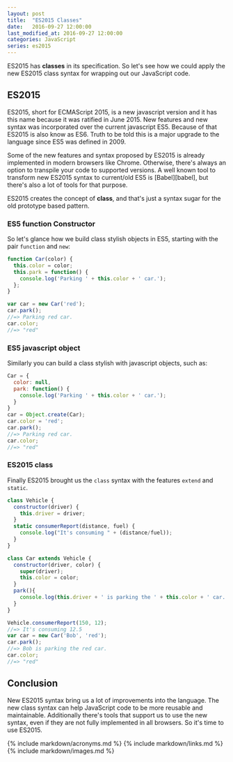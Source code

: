 ```yaml
---
layout: post
title:  "ES2015 Classes"
date:   2016-09-27 12:00:00
last_modified_at: 2016-09-27 12:00:00
categories: JavaScript
series: es2015
---
```


ES2015 has **classes** in its specification. So let's see how we could apply the new ES2015 class syntax for wrapping out our JavaScript code.

## ES2015

ES2015, short for ECMAScript 2015, is a new javascript version and it has this name because it was ratified in June 2015. New features and new syntax was incorporated over the current javascript ES5. Because of that ES2015 is also know as ES6. Truth to be told this is a major upgrade to the language since ES5 was defined in 2009.

Some of the new features and syntax proposed by ES2015 is already implemented in modern browsers like Chrome. Otherwise, there's always an option to transpile your code to supported versions. A well known tool to transform new ES2015 syntax to current/old ES5 is [Babel][babel], but there's also a lot of tools for that purpose.

ES2015 creates the concept of **class**, and that's just a syntax sugar for the old prototype based pattern.

### ES5 function Constructor

So let's glance how we build class stylish objects in ES5, starting with the pair `function` and `new`:

```javascript
function Car(color) {
  this.color = color;
  this.park = function() {
    console.log('Parking ' + this.color + ' car.');
  };
}

var car = new Car('red');
car.park();
//=> Parking red car.
car.color;
//=> "red"
```

### ES5 javascript object

Similarly you can build a class stylish with javascript objects, such as:

```javascript
Car = {
  color: null,
  park: function() {
    console.log('Parking ' + this.color + ' car.');
  }
}
car = Object.create(Car);
car.color = 'red';
car.park();
//=> Parking red car.
car.color;
//=> "red"
```

### ES2015 class

Finally ES2015 brought us the `class` syntax with the features `extend` and `static`.

```javascript
class Vehicle {
  constructor(driver) {
    this.driver = driver;
  }
  static consumerReport(distance, fuel) {
    console.log("It's consuming " + (distance/fuel));
  }
}

class Car extends Vehicle {
  constructor(driver, color) {
    super(driver);
    this.color = color;
  }
  park(){
    console.log(this.driver + ' is parking the ' + this.color + ' car.');
  }
}

Vehicle.consumerReport(150, 12);
//=> It's consuming 12.5
var car = new Car('Bob', 'red');
car.park();
//=> Bob is parking the red car.
car.color;
//=> "red"
```

## Conclusion

New ES2015 syntax bring us a lot of improvements into the language. The new class syntax can help JavaScript code to be more reusable and maintainable. Additionally there's tools that support us to use the new syntax, even if they are not fully implemented in all browsers. So it's time to use ES2015.

{% include markdown/acronyms.md %}
{% include markdown/links.md %}
{% include markdown/images.md %}
